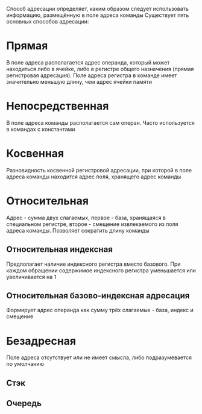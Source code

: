 Способ адресации определяет, каким образом следует использовать информацию, размещённую в поле адреса команды
Существует пять основных способов адресации:
# Прямая
В поле адреса располагается адрес операнда, который может находиться либо в ячейке, либо в регистре общего назначения (прямая регистровая адресация). Поле адреса регистра в команде имеет значительно меньшую длину, чем адрес ячейки памяти
# Непосредственная
В поле адреса команды располагается сам операн. Часто используется в командах с константами
# Косвенная
Разновидность косвенной регистровой адресации, при которой в поле адреса команды находится адрес поля, хранящего адрес команды
# Относительная
Адрес - сумма двух слагаемых, первое - база, хранящаяся в специальном регистре, второе - смещение извлекаемого из поля адреса команды. Позволяет сократить длину команды
## Относительная индексная
Предполагает наличие индексного регистра вместо базового. При каждом обращении содержимое индексного регистра уменьшается или увеличивается на 1
## Относительная базово-индексная адресация
Формирует адрес операнда как сумму трёх слагаемых - база, индекс и смещение
# Безадресная
Поле адреса отсутствует или не имеет смысла, либо подразумевается по умолчанию
## Стэк
## Очередь
